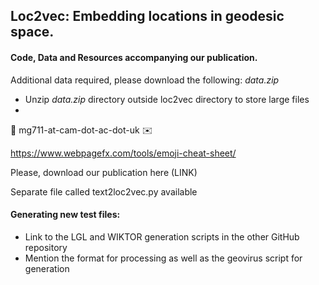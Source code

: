 ## Loc2vec: Embedding locations in geodesic space.

#### Code, Data and Resources accompanying our publication.

Additional data required, please download the following: *data.zip* 

* Unzip *data.zip* directory outside loc2vec directory to store large files
* 

:email: mg711-at-cam-dot-ac-dot-uk :envelope:

https://www.webpagefx.com/tools/emoji-cheat-sheet/ 

Please, download our publication here (LINK)

Separate file called text2loc2vec.py available

#### Generating new test files:
* Link to the LGL and WIKTOR generation scripts in the other GitHub repository
* Mention the format for processing as well as the geovirus script for generation
